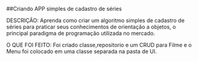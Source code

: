 ##Criando APP simples de cadastro de séries

DESCRIÇÃO: Aprenda como criar um algoritmo simples de cadastro de séries para praticar seus conhecimentos de orientação a objetos, o principal paradigma de programação utilizada no mercado. 

O QUE FOI FEITO: Foi criado classe,repositorio e um CRUD para Filme e o Menu foi colocado em uma classe separada na pasta de UI.
